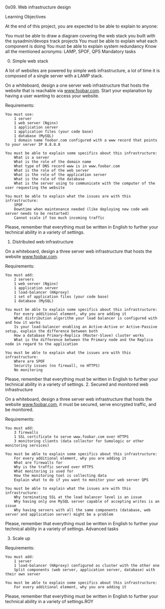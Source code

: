0x09. Web infrastructure design

Learning Objectives

At the end of this project, you are expected to be able to explain to anyone:

You must be able to draw a diagram covering the web stack you built with the sysadmin/devops track projects
You must be able to explain what each component is doing
You must be able to explain system redundancy
Know all the mentioned acronyms: LAMP, SPOF, QPS
Mandatory tasks

0. Simple web stack

A lot of websites are powered by simple web infrastructure, a lot of time it is composed of a single server with a LAMP stack.

On a whiteboard, design a one server web infrastructure that hosts the website that is reachable via www.foobar.com. Start your explanation by having a user wanting to access your website.

Requirements:

    You must use:
        1 server
        1 web server (Nginx)
        1 application server
        1 application files (your code base)
        1 database (MySQL)
        1 domain name foobar.com configured with a www record that points to your server IP 8.8.8.8

    You must be able to explain some specifics about this infrastructure:
        What is a server
        What is the role of the domain name
        What type of DNS record www is in www.foobar.com
        What is the role of the web server
        What is the role of the application server
        What is the role of the database
        What is the server using to communicate with the computer of the user requesting the website

    You must be able to explain what the issues are with this infrastructure:
        SPOF
        Downtime when maintenance needed (like deploying new code web server needs to be restarted)
        Cannot scale if too much incoming traffic

Please, remember that everything must be written in English to further your technical ability in a variety of settings.
1. Distributed web infrastructure

On a whiteboard, design a three server web infrastructure that hosts the website www.foobar.com.

Requirements:

    You must add:
        2 servers
        1 web server (Nginx)
        1 application server
        1 load-balancer (HAproxy)
        1 set of application files (your code base)
        1 database (MySQL)

    You must be able to explain some specifics about this infrastructure:
        For every additional element, why you are adding it
        What distribution algorithm your load balancer is configured with and how it works
        Is your load-balancer enabling an Active-Active or Active-Passive setup, explain the difference between both
        How a database Primary-Replica (Master-Slave) cluster works
        What is the difference between the Primary node and the Replica node in regard to the application

    You must be able to explain what the issues are with this infrastructure:
        Where are SPOF
        Security issues (no firewall, no HTTPS)
        No monitoring

Please, remember that everything must be written in English to further your technical ability in a variety of settings.
2. Secured and monitored web infrastructure

On a whiteboard, design a three server web infrastructure that hosts the website www.foobar.com, it must be secured, serve encrypted traffic, and be monitored.

Requirements:

    You must add:
        3 firewalls
        1 SSL certificate to serve www.foobar.com over HTTPS
        3 monitoring clients (data collector for Sumologic or other monitoring services)

    You must be able to explain some specifics about this infrastructure:
        For every additional element, why you are adding it
        What are firewalls for
        Why is the traffic served over HTTPS
        What monitoring is used for
        How the monitoring tool is collecting data
        Explain what to do if you want to monitor your web server QPS

    You must be able to explain what the issues are with this infrastructure:
        Why terminating SSL at the load balancer level is an issue
        Why having only one MySQL server capable of accepting writes is an issue
        Why having servers with all the same components (database, web server and application server) might be a problem

Please, remember that everything must be written in English to further your technical ability in a variety of settings.
Advanced tasks

3. Scale up

Requirements:

    You must add:
        1 server
        1 load-balancer (HAproxy) configured as cluster with the other one
        Split components (web server, application server, database) with their own server

    You must be able to explain some specifics about this infrastructure:
        For every additional element, why you are adding it

Please, remember that everything must be written in English to further your technical ability in a variety of settings.ROY
